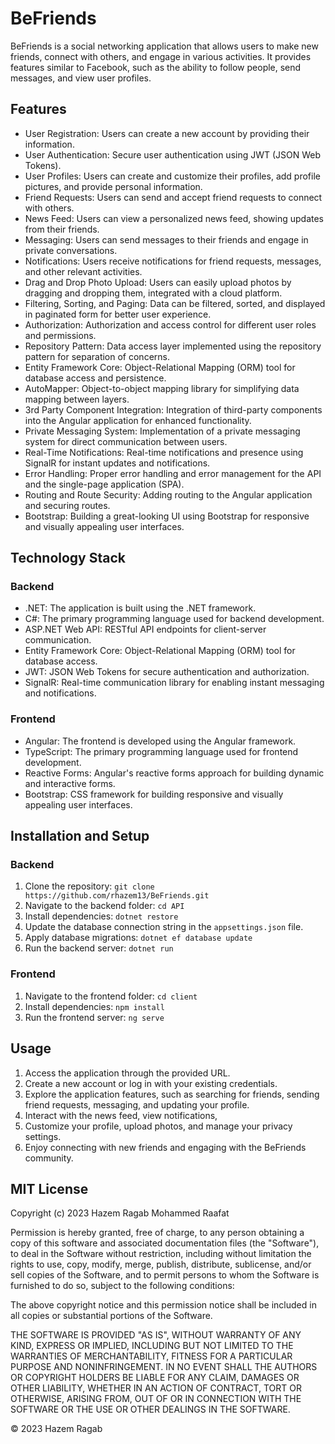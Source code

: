 # BeFriends

BeFriends is a social networking application that allows users to make new friends, connect with others, and engage in various activities. It provides features similar to Facebook, such as the ability to follow people, send messages, and view user profiles.

## Features

- User Registration: Users can create a new account by providing their information.
- User Authentication: Secure user authentication using JWT (JSON Web Tokens).
- User Profiles: Users can create and customize their profiles, add profile pictures, and provide personal information.
- Friend Requests: Users can send and accept friend requests to connect with others.
- News Feed: Users can view a personalized news feed, showing updates from their friends.
- Messaging: Users can send messages to their friends and engage in private conversations.
- Notifications: Users receive notifications for friend requests, messages, and other relevant activities.
- Drag and Drop Photo Upload: Users can easily upload photos by dragging and dropping them, integrated with a cloud platform.
- Filtering, Sorting, and Paging: Data can be filtered, sorted, and displayed in paginated form for better user experience.
- Authorization: Authorization and access control for different user roles and permissions.
- Repository Pattern: Data access layer implemented using the repository pattern for separation of concerns.
- Entity Framework Core: Object-Relational Mapping (ORM) tool for database access and persistence.
- AutoMapper: Object-to-object mapping library for simplifying data mapping between layers.
- 3rd Party Component Integration: Integration of third-party components into the Angular application for enhanced functionality.
- Private Messaging System: Implementation of a private messaging system for direct communication between users.
- Real-Time Notifications: Real-time notifications and presence using SignalR for instant updates and notifications.
- Error Handling: Proper error handling and error management for the API and the single-page application (SPA).
- Routing and Route Security: Adding routing to the Angular application and securing routes.
- Bootstrap: Building a great-looking UI using Bootstrap for responsive and visually appealing user interfaces.

## Technology Stack

### Backend

- .NET: The application is built using the .NET framework.
- C#: The primary programming language used for backend development.
- ASP.NET Web API: RESTful API endpoints for client-server communication.
- Entity Framework Core: Object-Relational Mapping (ORM) tool for database access.
- JWT: JSON Web Tokens for secure authentication and authorization.
- SignalR: Real-time communication library for enabling instant messaging and notifications.

### Frontend

- Angular: The frontend is developed using the Angular framework.
- TypeScript: The primary programming language used for frontend development.
- Reactive Forms: Angular's reactive forms approach for building dynamic and interactive forms.
- Bootstrap: CSS framework for building responsive and visually appealing user interfaces.

## Installation and Setup

### Backend

1. Clone the repository: `git clone https://github.com/rhazem13/BeFriends.git`
2. Navigate to the backend folder: `cd API`
3. Install dependencies: `dotnet restore`
4. Update the database connection string in the `appsettings.json` file.
5. Apply database migrations: `dotnet ef database update`
6. Run the backend server: `dotnet run`

### Frontend

1. Navigate to the frontend folder: `cd client`
2. Install dependencies: `npm install`
3. Run the frontend server: `ng serve`

## Usage

1. Access the application through the provided URL.
2. Create a new account or log in with your existing credentials.
3. Explore the application features, such as searching for friends, sending friend requests, messaging, and updating your profile.
4. Interact with the news feed, view notifications,
5. Customize your profile, upload photos, and manage your privacy settings.
6. Enjoy connecting with new friends and engaging with the BeFriends community.

## MIT License


Copyright (c) 2023 Hazem Ragab Mohammed Raafat

Permission is hereby granted, free of charge, to any person obtaining a copy
of this software and associated documentation files (the "Software"), to deal
in the Software without restriction, including without limitation the rights
to use, copy, modify, merge, publish, distribute, sublicense, and/or sell
copies of the Software, and to permit persons to whom the Software is
furnished to do so, subject to the following conditions:

The above copyright notice and this permission notice shall be included in all
copies or substantial portions of the Software.

THE SOFTWARE IS PROVIDED "AS IS", WITHOUT WARRANTY OF ANY KIND, EXPRESS OR
IMPLIED, INCLUDING BUT NOT LIMITED TO THE WARRANTIES OF MERCHANTABILITY,
FITNESS FOR A PARTICULAR PURPOSE AND NONINFRINGEMENT. IN NO EVENT SHALL THE
AUTHORS OR COPYRIGHT HOLDERS BE LIABLE FOR ANY CLAIM, DAMAGES OR OTHER
LIABILITY, WHETHER IN AN ACTION OF CONTRACT, TORT OR OTHERWISE, ARISING FROM,
OUT OF OR IN CONNECTION WITH THE SOFTWARE OR THE USE OR OTHER DEALINGS IN THE
SOFTWARE.



© 2023 Hazem Ragab
